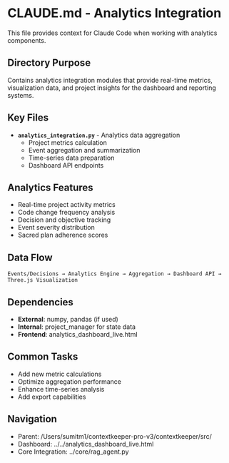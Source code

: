 # CLAUDE.md - Analytics Integration

This file provides context for Claude Code when working with analytics components.

## Directory Purpose
Contains analytics integration modules that provide real-time metrics, visualization data, and project insights for the dashboard and reporting systems.

## Key Files
- **`analytics_integration.py`** - Analytics data aggregation
  - Project metrics calculation
  - Event aggregation and summarization
  - Time-series data preparation
  - Dashboard API endpoints

## Analytics Features
- Real-time project activity metrics
- Code change frequency analysis
- Decision and objective tracking
- Event severity distribution
- Sacred plan adherence scores

## Data Flow
```
Events/Decisions → Analytics Engine → Aggregation → Dashboard API → Three.js Visualization
```

## Dependencies
- **External**: numpy, pandas (if used)
- **Internal**: project_manager for state data
- **Frontend**: analytics_dashboard_live.html

## Common Tasks
- Add new metric calculations
- Optimize aggregation performance
- Enhance time-series analysis
- Add export capabilities

## Navigation
- Parent: /Users/sumitm1/contextkeeper-pro-v3/contextkeeper/src/
- Dashboard: ../../analytics_dashboard_live.html
- Core Integration: ../core/rag_agent.py